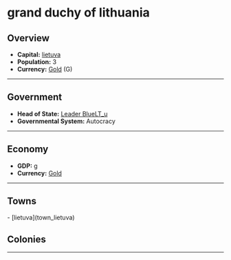 # <!--NAME-->grand duchy of lithuania<!--NAME-->

## Overview

- **Capital:** <!--CAPITAL_LINK-->[lietuva](town_lietuva)<!--CAPITAL_LINK-->
- **Population:** <!--POPULATION-->3<!--POPULATION-->
- **Currency:** <!--CURRENCY_LINK-->[Gold](currency_Gold)<!--CURRENCY_LINK--> (<!--CURRENCY_ABV-->G<!--CURRENCY_ABV-->)

---

## Government

- **Head of State:** <!--LEADER_TITLE_LINK-->[Leader BlueLT_u](user_BlueLT_u)<!--LEADER_TITLE_LINK-->
- **Governmental System:** <!--GOVERNMENT-->Autocracy<!--GOVERNMENT-->

---

## Economy

- **GDP:** <!--GDP--><none>g<!--GDP-->
- **Currency:** <!--CURRENCY_LINK-->[Gold](currency_Gold)<!--CURRENCY_LINK-->

---

## Towns

<!--TOWNS-->- [lietuva](town_lietuva)<!--TOWNS-->

## Colonies

<!--COLONIES--><!--COLONIES-->

---